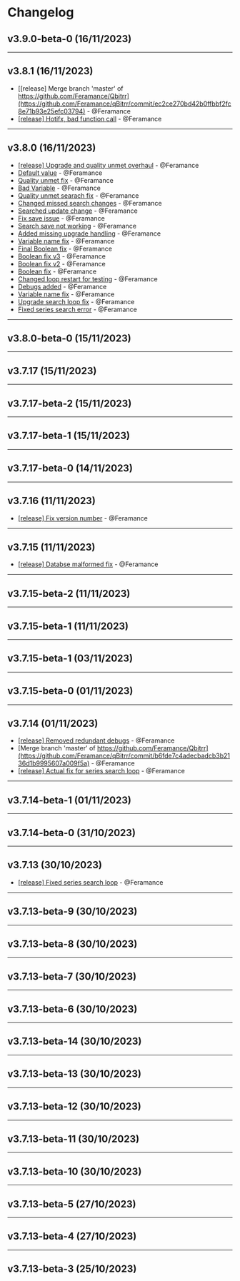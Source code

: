 # Changelog

## v3.9.0-beta-0 (16/11/2023)

---

## v3.8.1 (16/11/2023)
- [[release] Merge branch 'master' of https://github.com/Feramance/Qbitrr](https://github.com/Feramance/qBitrr/commit/ec2ce270bd42b0ffbbf2fc8e71b93e25efc03794) - @Feramance
- [[release] Hotifx, bad function call](https://github.com/Feramance/qBitrr/commit/2eaaf72c60723267be4dfde335fbcb681fd51179) - @Feramance

---

## v3.8.0 (16/11/2023)
- [[release] Upgrade and quality unmet overhaul](https://github.com/Feramance/qBitrr/commit/33bfeb0930b47b34a588f29ead71e39aceb9cf8a) - @Feramance
- [Default value](https://github.com/Feramance/qBitrr/commit/0bad72a1b20b29df30e2190559488f63d3283a12) - @Feramance
- [Quality unmet fix](https://github.com/Feramance/qBitrr/commit/e6cbd51550e70ce52bd6004527c0da51f2bb6cd0) - @Feramance
- [Bad Variable](https://github.com/Feramance/qBitrr/commit/09c77e439ffebfc95b26b55976737d4c31a77ee7) - @Feramance
- [Quality unmet searach fix](https://github.com/Feramance/qBitrr/commit/4314dff9ca1256960322b412e00852a83eb74773) - @Feramance
- [Changed missed search changes](https://github.com/Feramance/qBitrr/commit/46735fccf9aba11a0f50133d93ad0bd6c67ae7d6) - @Feramance
- [Searched update change](https://github.com/Feramance/qBitrr/commit/497ab2bc4279fc3b9b4d41ff8cf88630af5a6921) - @Feramance
- [Fix save issue](https://github.com/Feramance/qBitrr/commit/40e257085bd26109d2138cc524ad09a6492ceecd) - @Feramance
- [Search save not working](https://github.com/Feramance/qBitrr/commit/224ba9d03d30fc58f30492d15094549946275bd1) - @Feramance
- [Added missing upgrade handling](https://github.com/Feramance/qBitrr/commit/6a45f433609244533e941d0456b6f322782a10d1) - @Feramance
- [Variable name fix](https://github.com/Feramance/qBitrr/commit/cf49b986c3b2855dff9232ce658e6a566beb105e) - @Feramance
- [Final Boolean fix](https://github.com/Feramance/qBitrr/commit/079fe1866656f2cf8b7535627f754a5c13564ddb) - @Feramance
- [Boolean fix v3](https://github.com/Feramance/qBitrr/commit/7e6b330440c600f4b92090135d8a1fd4a7a8ef14) - @Feramance
- [Boolean fix v2](https://github.com/Feramance/qBitrr/commit/4714624a0bc313ab77133f6d712eb7d542ed91fb) - @Feramance
- [Boolean fix](https://github.com/Feramance/qBitrr/commit/df158fc0334514509e6179f1903e13d34a824ba3) - @Feramance
- [Changed loop restart for testing](https://github.com/Feramance/qBitrr/commit/b5495aa7ff487cb910caa1ac92dea57ecbffddfd) - @Feramance
- [Debugs added](https://github.com/Feramance/qBitrr/commit/4f24ebd5d56148c69d5e621faa4d1445ca594b1f) - @Feramance
- [Variable name fix](https://github.com/Feramance/qBitrr/commit/505feeba1ba6f9585c9e4552d8be04708315dfab) - @Feramance
- [Upgrade search loop fix](https://github.com/Feramance/qBitrr/commit/0a6be3fe7798166fc6511a81843ea9bd7ee86ff6) - @Feramance
- [Fixed series search error](https://github.com/Feramance/qBitrr/commit/2b071467d8acd0013c35082233c590d23a052941) - @Feramance

---

## v3.8.0-beta-0 (15/11/2023)

---

## v3.7.17 (15/11/2023)

---

## v3.7.17-beta-2 (15/11/2023)

---

## v3.7.17-beta-1 (15/11/2023)

---

## v3.7.17-beta-0 (14/11/2023)

---

## v3.7.16 (11/11/2023)
- [[release] Fix version number](https://github.com/Feramance/qBitrr/commit/94897faa7a6e03f6a1dcec0de60dff908b0fb7d1) - @Feramance

---

## v3.7.15 (11/11/2023)
- [[release] Databse malformed fix](https://github.com/Feramance/qBitrr/commit/78458d8940acf6362a3f17ce75bee8435b56baea) - @Feramance

---

## v3.7.15-beta-2 (11/11/2023)

---

## v3.7.15-beta-1 (11/11/2023)

---

## v3.7.15-beta-1 (03/11/2023)

---

## v3.7.15-beta-0 (01/11/2023)

---

## v3.7.14 (01/11/2023)
- [[release] Removed redundant debugs](https://github.com/Feramance/qBitrr/commit/d31f906c5172a392656bcb3244801849a0f698c7) - @Feramance
- [Merge branch 'master' of https://github.com/Feramance/Qbitrr](https://github.com/Feramance/qBitrr/commit/b6fde7c4adecbadcb3b2136d1b9995607a009f5a) - @Feramance
- [[release] Actual fix for series search loop](https://github.com/Feramance/qBitrr/commit/dd6dc298c60728eca6d30a86b07d06fa5a30c892) - @Feramance

---

## v3.7.14-beta-1 (01/11/2023)

---

## v3.7.14-beta-0 (31/10/2023)

---

## v3.7.13 (30/10/2023)
- [[release] Fixed series search loop](https://github.com/Feramance/qBitrr/commit/3194c816ae7b91d860b7a969871ebbe8fcaaa92c) - @Feramance

---

## v3.7.13-beta-9 (30/10/2023)

---

## v3.7.13-beta-8 (30/10/2023)

---

## v3.7.13-beta-7 (30/10/2023)

---

## v3.7.13-beta-6 (30/10/2023)

---

## v3.7.13-beta-14 (30/10/2023)

---

## v3.7.13-beta-13 (30/10/2023)

---

## v3.7.13-beta-12 (30/10/2023)

---

## v3.7.13-beta-11 (30/10/2023)

---

## v3.7.13-beta-10 (30/10/2023)

---

## v3.7.13-beta-5 (27/10/2023)

---

## v3.7.13-beta-4 (27/10/2023)

---

## v3.7.13-beta-3 (25/10/2023)
